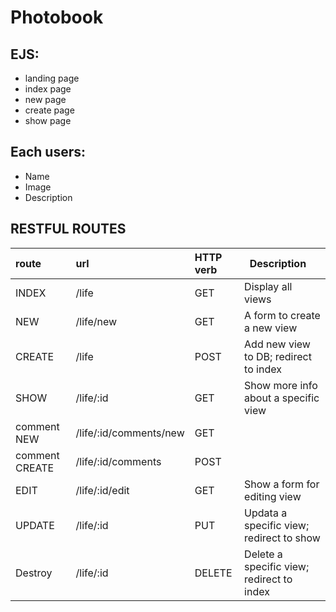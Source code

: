# Photobook

## EJS:
* landing page
* index page
* new page
* create page
* show page

## Each users:
* Name
* Image
* Description

## RESTFUL ROUTES

| route   | url             | HTTP verb  |   Description                              |
| :------ |:--------------- | :--------- | :----------------------------------------- |
| INDEX   | /life           | GET        |  Display all views                         |
| NEW     | /life/new       | GET        |  A form to create a new view               |
| CREATE  | /life           | POST       |  Add new view to DB; redirect to index     |
| SHOW    | /life/:id       | GET        |  Show more info about a specific view      |
| comment NEW    | /life/:id/comments/new | GET  |                                    |
| comment CREATE | /life/:id/comments     | POST |                                    |
| EDIT    | /life/:id/edit | GET         | Show a form for editing view               |
| UPDATE  | /life/:id      | PUT         | Updata a specific view; redirect to show   |
| Destroy | /life/:id      | DELETE      | Delete a specific view; redirect to index  |
